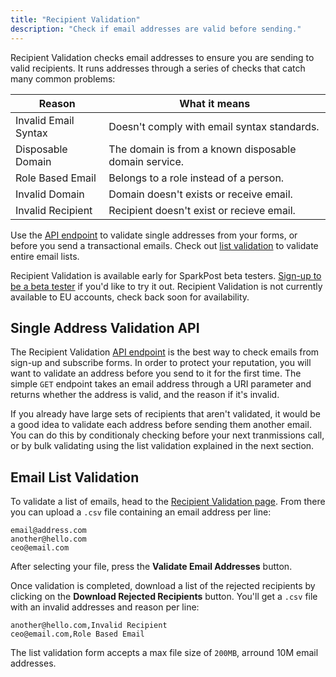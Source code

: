 ```yaml
---
title: "Recipient Validation"
description: "Check if email addresses are valid before sending."
---
```


Recipient Validation checks email addresses to ensure you are sending to valid recipients. It runs addresses through a series of checks that catch many common problems:

| Reason               | What it means |
|----------------------|---------------|
| Invalid Email Syntax | Doesn't comply with email syntax standards. |
| Disposable Domain    | The domain is from a known disposable domain service. |
| Role Based Email     | Belongs to a role instead of a person. |
| Invalid Domain       | Domain doesn't exists or receive email. |
| Invalid Recipient    | Recipient doesn't exist or recieve email. |

Use the [API endpoint](#header-single-address-validation-api) to validate single addresses from your forms, or before you send a transactional emails. Check out [list validation](#header-email-list-validation) to validate entire email lists.

Recipient Validation is available early for SparkPost beta testers. [Sign-up to be a beta tester](https://www.sparkpost.com/sparkpost-beta-tester/) if you'd like to try it out. Recipient Validation is not currently available to EU accounts, check back soon for availability.

## Single Address Validation API

The Recipient Validation [API endpoint](https://developers.sparkpost.com/api/recipient-validation) is the best way to check emails from sign-up and subscribe forms. In order to protect your reputation, you will want to validate an address before you send to it for the first time. The simple `GET` endpoint takes an email address through a URI parameter and returns whether the address is valid, and the reason if it's invalid.

If you already have large sets of recipients that aren't validated, it would be a good idea to validate each address before sending them another email. You can do this by conditionaly checking before your next tranmissions call, or by bulk validating using the list validation explained in the next section.

## Email List Validation

To validate a list of emails, head to the [Recipient Validation page](https://app.sparkpost.com/recipient-validation). From there you can upload a `.csv` file containing an email address per line:

```
email@address.com
another@hello.com
ceo@email.com
```

After selecting your file, press the **Validate Email Addresses** button.

Once validation is completed, download a list of the rejected recipients by clicking on the **Download Rejected Recipients** button. You'll get a `.csv` file with an invalid addresses and reason per line:

```
another@hello.com,Invalid Recipient
ceo@email.com,Role Based Email
```

The list validation form accepts a max file size of `200MB`, arround 10M email addresses.
